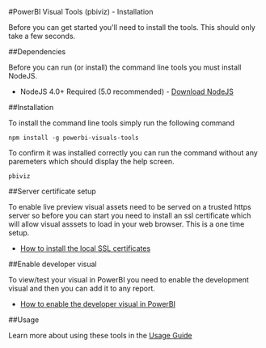 #PowerBI Visual Tools (pbiviz) - Installation

Before you can get started you'll need to install the tools. This should only take a few seconds.

##Dependencies

Before you can run (or install) the command line tools you must install NodeJS.

* NodeJS 4.0+ Required (5.0 recommended) - [Download NodeJS](https://nodejs.org)


##Installation

To install the command line tools simply run the following command

```
npm install -g powerbi-visuals-tools
```

To confirm it was installed correctly you can run the command without any paremeters which should display the help screen.

```
pbiviz
```

##Server certificate setup

To enable live preview visual assets need to be served on a trusted https server so before you can start you need to install an ssl certificate which will allow visual asssets to load in your web browser. This is a one time setup.

* [How to install the local SSL certificates](CertificateSetup.md) 

##Enable developer visual

To view/test your visual in PowerBI you need to enable the development visual and then you can add it to any report.

* [How to enable the developer visual in PowerBI](DebugVisualSetup.md)

##Usage

Learn more about using these tools in the [Usage Guide](usage.md)
